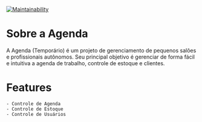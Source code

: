 [![Maintainability](https://api.codeclimate.com/v1/badges/36674534cabc516e0359/maintainability)](https://codeclimate.com/github/Jarzamendia/agenda/maintainability)

# Sobre a Agenda

A Agenda (Temporário) é um projeto de gerenciamento de pequenos salões e profissionais autônomos. Seu principal objetivo é gerenciar de forma fácil e intuitiva a agenda de trabalho, controle de estoque e clientes.

# Features

    - Controle de Agenda
    - Controle de Estoque
    - Controle de Usuários
